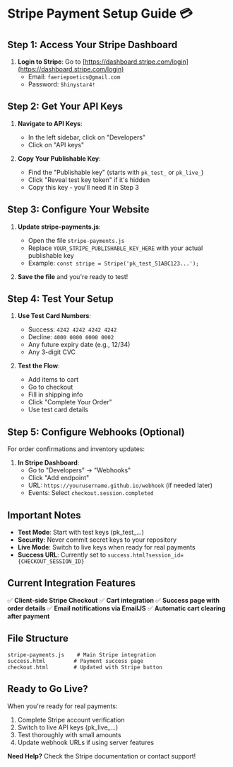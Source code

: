 # Stripe Payment Setup Guide 💳

## Step 1: Access Your Stripe Dashboard

1. **Login to Stripe**: Go to [https://dashboard.stripe.com/login](https://dashboard.stripe.com/login)
   - Email: `faeriepoetics@gmail.com`
   - Password: `Shinystar4!`

## Step 2: Get Your API Keys

1. **Navigate to API Keys**:
   - In the left sidebar, click on "Developers"
   - Click on "API keys"

2. **Copy Your Publishable Key**:
   - Find the "Publishable key" (starts with `pk_test_` or `pk_live_`)
   - Click "Reveal test key token" if it's hidden
   - Copy this key - you'll need it in Step 3

## Step 3: Configure Your Website

1. **Update stripe-payments.js**:
   - Open the file `stripe-payments.js`
   - Replace `YOUR_STRIPE_PUBLISHABLE_KEY_HERE` with your actual publishable key
   - Example: `const stripe = Stripe('pk_test_51ABC123...');`

2. **Save the file** and you're ready to test!

## Step 4: Test Your Setup

1. **Use Test Card Numbers**:
   - Success: `4242 4242 4242 4242`
   - Decline: `4000 0000 0000 0002`
   - Any future expiry date (e.g., 12/34)
   - Any 3-digit CVC

2. **Test the Flow**:
   - Add items to cart
   - Go to checkout
   - Fill in shipping info
   - Click "Complete Your Order"
   - Use test card details

## Step 5: Configure Webhooks (Optional)

For order confirmations and inventory updates:

1. **In Stripe Dashboard**:
   - Go to "Developers" → "Webhooks"
   - Click "Add endpoint"
   - URL: `https://yourusername.github.io/webhook` (if needed later)
   - Events: Select `checkout.session.completed`

## Important Notes

- **Test Mode**: Start with test keys (pk_test_...)
- **Security**: Never commit secret keys to your repository
- **Live Mode**: Switch to live keys when ready for real payments
- **Success URL**: Currently set to `success.html?session_id={CHECKOUT_SESSION_ID}`

## Current Integration Features

✅ **Client-side Stripe Checkout**
✅ **Cart integration** 
✅ **Success page with order details**
✅ **Email notifications via EmailJS**
✅ **Automatic cart clearing after payment**

## File Structure

```
stripe-payments.js    # Main Stripe integration
success.html         # Payment success page  
checkout.html        # Updated with Stripe button
```

## Ready to Go Live?

When you're ready for real payments:
1. Complete Stripe account verification
2. Switch to live API keys (pk_live_...)
3. Test thoroughly with small amounts
4. Update webhook URLs if using server features

**Need Help?** Check the Stripe documentation or contact support!